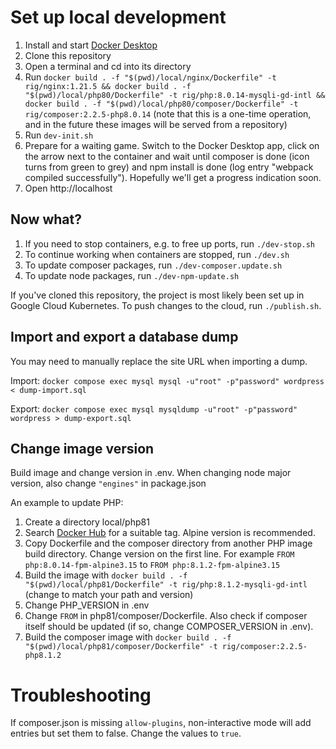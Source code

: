 # Set up local development

1. Install and start [Docker Desktop](https://www.docker.com/products/docker-desktop)
1. Clone this repository
1. Open a terminal and cd into its directory
1. Run `docker build . -f "$(pwd)/local/nginx/Dockerfile" -t rig/nginx:1.21.5 && docker build . -f "$(pwd)/local/php80/Dockerfile" -t rig/php:8.0.14-mysqli-gd-intl && docker build . -f "$(pwd)/local/php80/composer/Dockerfile" -t rig/composer:2.2.5-php8.0.14` (note that this is a one-time operation, and in the future these images will be served from a repository)
1. Run `dev-init.sh`
1. Prepare for a waiting game. Switch to the Docker Desktop app, click on the arrow next to the container and wait until composer is done (icon turns from green to grey) and npm install is done (log entry "webpack compiled successfully"). Hopefully we'll get a progress indication soon.
1. Open http://localhost

## Now what?

1. If you need to stop containers, e.g. to free up ports, run `./dev-stop.sh`
1. To continue working when containers are stopped, run `./dev.sh`
1. To update composer packages, run `./dev-composer.update.sh`
1. To update node packages, run `./dev-npm-update.sh`

If you've cloned this repository, the project is most likely been set up in Google Cloud Kubernetes. To push changes to the cloud, run `./publish.sh`.

## Import and export a database dump

You may need to manually replace the site URL when importing a dump.

Import: `docker compose exec mysql mysql -u"root" -p"password" wordpress < dump-import.sql`

Export: `docker compose exec mysql mysqldump -u"root" -p"password" wordpress > dump-export.sql`

## Change image version

Build image and change version in .env. When changing node major version, also change `"engines"` in package.json

An example to update PHP:

1. Create a directory local/php81
1. Search [Docker Hub](https://hub.docker.com/) for a suitable tag. Alpine version is recommended.
1. Copy Dockerfile and the composer directory from another PHP image build directory. Change version on the first line. For example `FROM php:8.0.14-fpm-alpine3.15` to `FROM php:8.1.2-fpm-alpine3.15`
1. Build the image with `docker build . -f "$(pwd)/local/php81/Dockerfile" -t rig/php:8.1.2-mysqli-gd-intl` (change to match your path and version)
1. Change PHP_VERSION in .env
1. Change `FROM` in php81/composer/Dockerfile. Also check if composer itself should be updated (if so, change COMPOSER_VERSION in .env).
1. Build the composer image with `docker build . -f "$(pwd)/local/php81/composer/Dockerfile" -t rig/composer:2.2.5-php8.1.2`

# Troubleshooting

If composer.json is missing `allow-plugins`, non-interactive mode will add entries but set them to false. Change the values to `true`.
